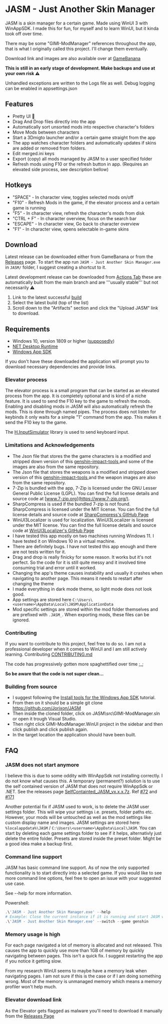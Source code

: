 # JASM - Just Another Skin Manager

JASM is a skin manager for a certain game. Made using WinUI 3 with WinAppSDK. 
I made this for fun, for myself and to learn WinUI, but it kinda took off over time.

There may be some "GIMI-ModManager" references throughout the app, that is what I originally called this project. I'll change them eventually.


Download link and images are also available over at [GameBanana](https://gamebanana.com/tools/14574)

**This is still in an early stage of development. Make backups and use at your own risk ⚠️** 

Unhandled exceptions are written to the Logs file as well. Debug logging can be enabled in appsettings.json 



## Features
- Pretty UI 👀
- Drag And Drop files directly into the app
- Automatically sort unsorted mods into respective character's folders
- Move Mods between characters
- Start a 3Dmigto launcher and/or a certain game straight from the app
- The app watches character folders and automatically updates if skins are added or removed from folders.
- Edit merged.ini keys
- Export (copy) all mods managed by JASM to a user specified folder
- Refresh mods using F10 or the refresh button in app. (Requires an elevated side process, see description bellow)


## Hotkeys
- "SPACE" - In character view, toggles selected mods on/off
- "F10" - Refresh Mods in the game, if the elevator process and a certain game is running
- "F5" - In character view, refresh the character's mods from disk
- "CTRL + F" - In character overview, focus on the search bar
- "ESCAPE" - In character view, Go back to character overview
- "F1" - In character view, opens selectable in-game skins

## Download
Latest release can be downloaded either from GameBanana or from the [Releases](https://github.com/Jorixon/JASM/releases) page. To start the app run ```JASM - Just Another Skin Manager.exe``` in ```JASM/``` folder, I suggest creating a shortcut to it.

Latest development release can be downloaded from [Actions Tab](https://github.com/Jorixon/JASM/actions/workflows/dotnet-desktop.yml?query=branch%3Amain+is%3Asuccess) these are automatically built from the main branch and are '''usually stable''' but not necessarily ⚠️
1. Link to the latest successful [build](https://github.com/Jorixon/JASM/actions/workflows/dotnet-desktop.yml?query=branch%3Amain+is%3Asuccess)
2. Select the latest build (top of the list)
3. Scroll down to the "Artifacts" section and click the "Upload JASM" link to download.

## Requirements
- Windows 10, version 1809 or higher ([supposedly](https://learn.microsoft.com/en-us/windows/apps/windows-app-sdk/))
- [NET Desktop Runtime](https://aka.ms/dotnet-core-applaunch?missing_runtime=true&arch=x64&rid=win10-x64&apphost_version=9.0.0&gui=true)
- [Windows App SDK](https://learn.microsoft.com/en-us/windows/apps/windows-app-sdk/downloads)

If you don't have these downloaded the application will prompt you to download necessary dependencies and provide links.
 

### Elevator process
The elevator process is a small program that can be started as an elevated process from the app. It is completely optional and is kind of a niche feature.
It is used to send the F10 key to the game to refresh the mods. Enabling and disabling mods in JASM will also automatically refresh the mods. This is done through named pipes. 
The process does not listen for keybinds it only waits for a simple "1" command from the app. This makes it send the F10 key to the game.

The [H.InputSimulator](https://github.com/HavenDV/H.InputSimulator) library is used to send keyboard input.


### Limitations and Acknowledgements
- The Json file that stores the the game characters is a modified and stripped down version of this [genshin-impact-tools ](https://github.com/tokafew420/genshin-impact-tools/blob/3d10e411a411b8ed532356ccb45fcd80b6b2383b/data/characters.json) and some of the images are also from the same repository.
- The Json file that stores the weapons is a modified and stripped down version of this [genshin-impact-tools ](https://github.com/tokafew420/genshin-impact-tools/blob/94d55e8b88d5580d84e6b0991ce82e2798220d44/data/weapons.json) and the weapon images are also from the same repository.
- 7-Zip is bundled with the app, 7-Zip is licensed under the GNU Lesser General Public License (LGPL). You can find the full license details and source code at [www.7-zip.org](https://www.7-zip.org/).
- SharpCompress is used if the bundled 7-zip is not found. SharpCompress is licensed under the MIT license. You can find the full license details and source code at [SharpCompress's GitHub Page](https://github.com/adamhathcock/sharpcompress)
- WinUI3Localizer is used for localization. WinUI3Localizer is licensed under the MIT license. You can find the full license details and source code at [WinUI3Localizer's GitHub Page](https://github.com/AndrewKeepCoding/WinUI3Localizer)
- I have tested this app mostly on two machines running Windows 11. I have tested it on Windows 10 in a virtual machine.
- There are definitely bugs. I have not tested this app enough and there are not tests written for it.
- Drag and drop is really finicky for some reason. It works but it's not perfect. So the code for it is still quite messy and it involved time consuming trial and error until it worked.
- Changing the app's theme causes instability and usually it crashes when navigating to another page. This means it needs to restart after changing the theme
- I made everything in dark mode theme, so light mode does not look good.
- App settings are stored here ```C:\Users\<username>\AppData\Local\JASM\ApplicationData```
- Mod specific settings are stored within the mod folder themselves and are prefixed with ```.JASM_```. When exporting mods, these files can be ignored.

### Contributing
If you want to contribute to this project, feel free to do so. I am not a professional developer when it comes to WinUI and I am still actively learning. Contributing [CONTRIBUTING.md](https://github.com/Jorixon/JASM/blob/main/CONTRIBUTING.md)

The code has progressively gotten more spaghettified over time ;_;

**So be aware that the code is not super clean...**


### Building from source
- I suggest following the [Install tools for the Windows App SDK](https://learn.microsoft.com/en-us/windows/apps/windows-app-sdk/set-up-your-development-environment?tabs=cs-vs-community%2Ccpp-vs-community%2Cvs-2022-17-1-a%2Cvs-2022-17-1-b) tutorial.
- From then on it should be a simple git clone https://github.com/Jorixon/JASM
- Then inside the cloned folder, click on JASM\src\GIMI-ModManager.sln or open it trough Visual Studio.
- Then right click GIMI-ModManager.WinUI project in the sidebar and then click publish and click publish again.
- In the target location the application should have been built.

## FAQ

### JASM does not start anymore

I believe this is due to some oddity with WinAppSdk not installing correctly. I do not know what causes this. A temporary (permanent?) solution is to use the self contained version of JASM that does not require WinAppSdk or .NET. See the releases page [SelfContainted_JASM_vx.x.x.7z](https://github.com/Jorixon/JASM/releases). Ref [#72](https://github.com/Jorixon/JASM/issues/72) and [#171](https://github.com/Jorixon/JASM/issues/171)

Another potential fix if JASM used to work, is to delete the JASM user settings folder. This will wipe your settings i.e. presets, folder paths etc. However, your mods will be untouched as well as the mod settings like custom display name and images. JASM settings are stored here: `%localappdata%\JASM` / `C:\Users\<username>\AppData\Local\JASM`. You can start by deleting each game settings folder to see if it helps, alternativly just delete the entire folder. Presets are stored inside the preset folder. Might be a good idea make a backup first.


### Command line support

JASM has basic command line support. As of now the only supported functionality is to start directly into a selected game. If you would like to see more command line options, feel free to open an issue with your suggested use case.

See --help for more information.

Powershell:
```powershell
.\'JASM - Just Another Skin Manager.exe' --help
# Example: Close the current instance if it is running and start JASM with the selected game
.\'JASM - Just Another Skin Manager.exe' --switch --game genshin
```

### Memory usage is high

For each page navigated a lot of memory is allocated and not released. This causes the app to quickly use more than 1GB of memory by quickly navigating between pages. This isn't a quick fix. I suggest restarting the app if you notice it getting slow.

From my research WinUI seems to maybe have a memory leak when navigating pages. I am not sure if this is the case or if I am doing something wrong. Most of the memory is unmanaged memory which means a memory profiler won't help much. 


### Elevator download link

As the Elevator  gets flagged as malware you'll need to download it manually from the [Releases Page](https://github.com/Jorixon/JASM/releases/tag/v2.14.3)
